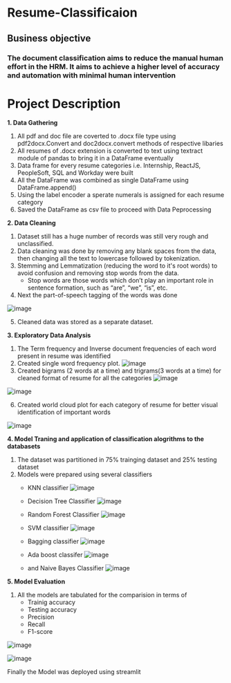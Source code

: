 # Resume-Classificaion
## Business objective

### The document classification aims to reduce the manual human effort in the HRM. It aims to achieve a higher level of accuracy and automation with minimal human intervention

# Project Description 
**1. Data Gathering**
1.	All pdf and doc file are coverted to .docx file type using pdf2docx.Convert and doc2docx.convert methods of respective libaries
2.  All resumes of .docx extension is converted to text using textract module of pandas to bring it in a DataFrame eventually
3.	Data frame for every resume categories i.e. Internship, ReactJS, PeopleSoft, SQL and Workday were built
4.	All the DataFrame was combined as single DataFrame using DataFrame.append()  
5.	Using the label encoder a sperate numerals is assigned for each resume category
6.	Saved the DataFrame as csv file to proceed with Data Peprocessing


**2. Data Cleaning**
1. Dataset still has a huge number of records was still very rough and unclassified.
2. Data cleaning was done by removing any blank spaces from the data, then changing all the text to lowercase followed by tokenization.
3. Stemming and Lemmatization (reducing the word to it's root words) to avoid confusion and removing stop words from the data.
   - Stop words are those words which don’t play an important role in sentence formation, such as “are”, “we”, “is”, etc.
4. Next the part-of-speech tagging of the words was done
   
![image](https://github.com/user-attachments/assets/c1616ddf-399d-4b20-b1b3-b3163c7a806e)

5. Cleaned data was stored as a separate dataset.
   
**3. Exploratory Data Analysis**
1. The Term frequency and Inverse document frequencies of each word present in resume was identified
2. Created single word frequency plot.
![image](https://github.com/user-attachments/assets/c254abe1-647a-40cb-9b14-bfc70eee747c)
3. Created bigrams (2 words at a time) and trigrams(3 words at a time) for cleaned format of resume for all the categories
![image](https://github.com/user-attachments/assets/c68c3681-1b01-4a48-ae33-f4009c7f24d8)

![image](https://github.com/user-attachments/assets/27b463dd-b8a5-4526-b3a7-5f89791e5c5d)


6. Created world cloud plot for each category of resume for better visual identification of important words

![image](https://github.com/user-attachments/assets/8bfa7a1a-c5e9-4c3a-8efe-26fbf1d66336)


**4. Model Traning and application of classification alogrithms to the databasets**
1. The dataset was partitioned in 75% trainging dataset and 25% testing dataset
2. Models were prepared using several classifiers
   - KNN classifier
![image](https://github.com/user-attachments/assets/b3f6c009-b1d5-40cc-a786-7820d67f4e47)

   - Decision Tree Classifier
![image](https://github.com/user-attachments/assets/d172b401-8b1d-43a7-9df8-f9e34a8968b3)

   - Random Forest Classifier
![image](https://github.com/user-attachments/assets/c5ed1064-ee72-43b5-a216-00a3ae7b562e)

   - SVM classifier
![image](https://github.com/user-attachments/assets/33076cf8-77b6-434a-a5dc-49cef831ae4b)

   - Bagging classifier
![image](https://github.com/user-attachments/assets/b1493f77-b351-479f-9e66-39ce1d87102e)

   - Ada boost classifer
![image](https://github.com/user-attachments/assets/40061e01-caec-4759-bd4e-463f0c6ea716)

   - and Naive Bayes Classifier
![image](https://github.com/user-attachments/assets/f308ba13-677f-421d-9dc0-2bd4ab7a92a8)


**5. Model Evaluation**
1. All the models are tabulated for the comparision in terms of
   - Trainig accuracy
   - Testing accuracy
   - Precision
   - Recall
   - F1-score
  

  ![image](https://github.com/user-attachments/assets/9a7bd3dd-7db9-4337-87f9-a7a7b3242676)

![image](https://github.com/user-attachments/assets/6f51bf2b-7bd5-467b-8eeb-e347248df536)

Finally the Model was deployed using streamlit
